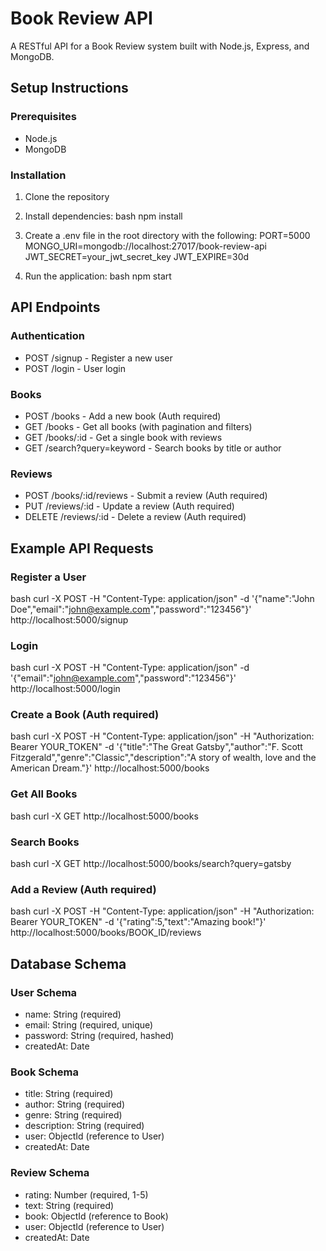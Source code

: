# Book Review API

A RESTful API for a Book Review system built with Node.js, Express, and MongoDB.

## Setup Instructions

### Prerequisites
- Node.js
- MongoDB

### Installation

1. Clone the repository
2. Install dependencies:
bash
npm install


3. Create a .env file in the root directory with the following:
PORT=5000
MONGO_URI=mongodb://localhost:27017/book-review-api
JWT_SECRET=your_jwt_secret_key
JWT_EXPIRE=30d

4. Run the application:
bash
npm start


## API Endpoints

### Authentication
- POST /signup - Register a new user
- POST /login - User login

### Books
- POST /books - Add a new book (Auth required)
- GET /books - Get all books (with pagination and filters)
- GET /books/:id - Get a single book with reviews
- GET /search?query=keyword - Search books by title or author

### Reviews
- POST /books/:id/reviews - Submit a review (Auth required)
- PUT /reviews/:id - Update a review (Auth required)
- DELETE /reviews/:id - Delete a review (Auth required)

## Example API Requests

### Register a User
bash
curl -X POST -H "Content-Type: application/json" -d '{"name":"John Doe","email":"john@example.com","password":"123456"}' http://localhost:5000/signup


### Login
bash
curl -X POST -H "Content-Type: application/json" -d '{"email":"john@example.com","password":"123456"}' http://localhost:5000/login


### Create a Book (Auth required)
bash
curl -X POST -H "Content-Type: application/json" -H "Authorization: Bearer YOUR_TOKEN" -d '{"title":"The Great Gatsby","author":"F. Scott Fitzgerald","genre":"Classic","description":"A story of wealth, love and the American Dream."}' http://localhost:5000/books


### Get All Books
bash
curl -X GET http://localhost:5000/books


### Search Books
bash
curl -X GET http://localhost:5000/books/search?query=gatsby


### Add a Review (Auth required)
bash
curl -X POST -H "Content-Type: application/json" -H "Authorization: Bearer YOUR_TOKEN" -d '{"rating":5,"text":"Amazing book!"}' http://localhost:5000/books/BOOK_ID/reviews


## Database Schema

### User Schema
- name: String (required)
- email: String (required, unique)
- password: String (required, hashed)
- createdAt: Date

### Book Schema
- title: String (required)
- author: String (required)
- genre: String (required)
- description: String (required)
- user: ObjectId (reference to User)
- createdAt: Date

### Review Schema
- rating: Number (required, 1-5)
- text: String (required)
- book: ObjectId (reference to Book)
- user: ObjectId (reference to User)
- createdAt: Date